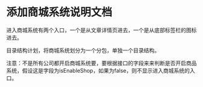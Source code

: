# 添加商城系统说明文档

进入商城系统有两个入口，一个是从文章详情页进去，一个是从底部标签栏的图标进去。

目录结构计划，将商城系统划分为一个分包，单独一个目录结构。

注意：不是所有公司都开启商城系统要，要根据接口的字段来来判断是否开启商品系统，假设这是字段为isEnableShop，如果为false，则不显示进入商城系统的入口。
